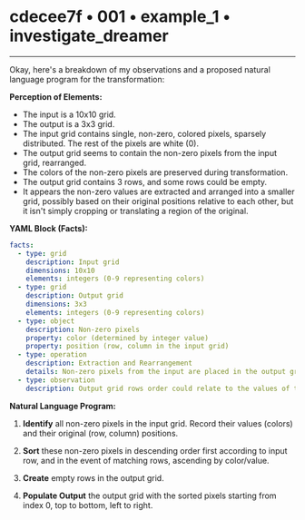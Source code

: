 # cdecee7f • 001 • example_1 • investigate_dreamer

---
Okay, here's a breakdown of my observations and a proposed natural language program for the transformation:

**Perception of Elements:**

*   The input is a 10x10 grid.
*   The output is a 3x3 grid.
*   The input grid contains single, non-zero, colored pixels, sparsely distributed. The rest of the pixels are white (0).
*   The output grid seems to contain the non-zero pixels from the input grid, rearranged.
*	The colors of the non-zero pixels are preserved during transformation.
*	The output grid contains 3 rows, and some rows could be empty.
*   It appears the non-zero values are extracted and arranged into a smaller grid, possibly based on their original positions relative to each other, but it isn't simply cropping or translating a region of the original.

**YAML Block (Facts):**



```yaml
facts:
  - type: grid
    description: Input grid
    dimensions: 10x10
    elements: integers (0-9 representing colors)
  - type: grid
    description: Output grid
    dimensions: 3x3
    elements: integers (0-9 representing colors)
  - type: object
    description: Non-zero pixels
    property: color (determined by integer value)
    property: position (row, column in the input grid)
  - type: operation
    description: Extraction and Rearrangement
    details: Non-zero pixels from the input are placed in the output grid, maintaining color.
  - type: observation
    description: Output grid rows order could relate to the values of the input
```



**Natural Language Program:**

1.  **Identify** all non-zero pixels in the input grid. Record their values (colors) and their original (row, column) positions.

2. **Sort** these non-zero pixels in descending order first according to input row, and in the event of matching rows, ascending by color/value.

3. **Create** empty rows in the output grid.

4.  **Populate Output** the output grid with the sorted pixels starting from index 0, top to bottom, left to right.

